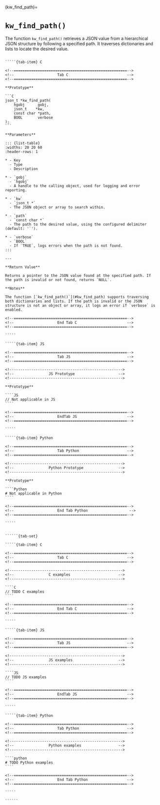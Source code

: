<!-- ============================================================== -->
(kw_find_path)=
# `kw_find_path()`
<!-- ============================================================== -->

The function `kw_find_path()` retrieves a JSON value from a hierarchical JSON structure by following a specified path. It traverses dictionaries and lists to locate the desired value.

<!------------------------------------------------------------>
<!--                    Prototypes                          -->
<!------------------------------------------------------------>

``````{tab-set}

`````{tab-item} C

<!--====================================================-->
<!--                    Tab C                           -->
<!--====================================================-->

**Prototype**

```C
json_t *kw_find_path(
    hgobj      gobj,
    json_t    *kw,
    const char *path,
    BOOL       verbose
);
```

**Parameters**

::: {list-table}
:widths: 20 20 60
:header-rows: 1

* - Key
  - Type
  - Description

* - `gobj`
  - `hgobj`
  - A handle to the calling object, used for logging and error reporting.

* - `kw`
  - `json_t *`
  - The JSON object or array to search within.

* - `path`
  - `const char *`
  - The path to the desired value, using the configured delimiter (default: '`').

* - `verbose`
  - `BOOL`
  - If `TRUE`, logs errors when the path is not found.
:::

---

**Return Value**

Returns a pointer to the JSON value found at the specified path. If the path is invalid or not found, returns `NULL`.

**Notes**

The function [`kw_find_path()`](#kw_find_path) supports traversing both dictionaries and lists. If the path is invalid or the JSON structure is not an object or array, it logs an error if `verbose` is enabled.

<!--====================================================-->
<!--                    End Tab C                       -->
<!--====================================================-->

`````

`````{tab-item} JS

<!--====================================================-->
<!--                    Tab JS                          -->
<!--====================================================-->

<!---------------------------------------------------->
<!--                JS Prototype                    -->
<!---------------------------------------------------->

**Prototype**

````JS
// Not applicable in JS
````

<!--====================================================-->
<!--                    EndTab JS                       -->
<!--====================================================-->

`````

`````{tab-item} Python

<!--====================================================-->
<!--                    Tab Python                      -->
<!--====================================================-->

<!---------------------------------------------------->
<!--                Python Prototype                -->
<!---------------------------------------------------->

**Prototype**

````Python
# Not applicable in Python
````

<!--====================================================-->
<!--                    End Tab Python                   -->
<!--====================================================-->

`````

``````

<!------------------------------------------------------------>
<!--                    Examples                            -->
<!------------------------------------------------------------>

```````{dropdown} Examples

``````{tab-set}

`````{tab-item} C

<!--====================================================-->
<!--                    Tab C                           -->
<!--====================================================-->

<!---------------------------------------------------->
<!--                C examples                      -->
<!---------------------------------------------------->

````C
// TODO C examples
````

<!--====================================================-->
<!--                    End Tab C                       -->
<!--====================================================-->

`````

`````{tab-item} JS

<!--====================================================-->
<!--                    Tab JS                          -->
<!--====================================================-->

<!---------------------------------------------------->
<!--                JS examples                     -->
<!---------------------------------------------------->

````JS
// TODO JS examples
````

<!--====================================================-->
<!--                    EndTab JS                       -->
<!--====================================================-->

`````

`````{tab-item} Python

<!--====================================================-->
<!--                    Tab Python                      -->
<!--====================================================-->

<!---------------------------------------------------->
<!--                Python examples                 -->
<!---------------------------------------------------->

````python
# TODO Python examples
````

<!--====================================================-->
<!--                    End Tab Python                  -->
<!--====================================================-->

`````

``````

```````

